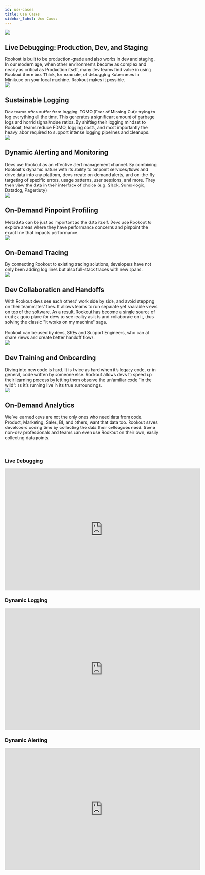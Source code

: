 ```yaml
---
id: use-cases
title: Use Cases
sidebar_label: Use Cases
---
```


<div class="use-cases-container">
    <div class="use-cases-column">
        <div class="use-cases-item">
            <div class="use-cases-icon">
                <img src="/img/icons/use-cases/looking-glass.png" />
            </div>
            <div class="use-cases-content">
              <h2>Live Debugging: Production, Dev, and Staging</h2>
              Rookout is built to be production-grade and also works in dev and staging. In our modern age, when other environments become as complex and nearly as critical as Production itself, many dev teams find value in using Rookout there too. Think, for example, of debugging Kubernetes in Minikube on your local machine. Rookout makes it possible.
            </div>
        </div>
        <div class="use-cases-item">
            <div class="use-cases-icon">
                <img src="/img/icons/use-cases/file.png" />
            </div>
            <div class="use-cases-content">
              <h2>Sustainable Logging</h2>
              Dev teams often suffer from logging-FOMO (Fear of Missing Out): trying to log everything all the time. This generates a significant amount of garbage logs and horrid signal/noise ratios. By shifting their logging mindset to Rookout, teams reduce FOMO, logging costs, and most importantly the heavy labor required to support intense logging pipelines and cleanups.
            </div>
        </div>
        <div class="use-cases-item">
            <div class="use-cases-icon">
                <img src="/img/icons/use-cases/bell.png" />
            </div>
            <div class="use-cases-content">
              <h2>Dynamic Alerting and Monitoring</h2>
              Devs use Rookout as an effective alert management channel. By combining Rookout's dynamic nature with its ability to pinpoint services/flows and drive data into any platform, devs create on-demand alerts, and on-the-fly targeting of specific errors, usage patterns, user sessions, and more. They then view the data in their interface of choice (e.g. Slack, Sumo-logic, Datadog, Pagerduty)
            </div>
        </div>
        <div class="use-cases-item">
            <div class="use-cases-icon">
                <img src="/img/icons/use-cases/pin.png" />
            </div>
            <div class="use-cases-content">
              <h2>On-Demand Pinpoint Profiling</h2>
              Metadata can be just as important as the data itself. Devs use Rookout to explore areas where they have performance concerns and pinpoint the exact line that impacts performance.
          </div>
        </div>
    </div>
    <div class="use-cases-column">
        <div class="use-cases-item">
            <div class="use-cases-icon">
                <img src="/img/icons/use-cases/looking-glass-2.png" />
            </div>
            <div class="use-cases-content">
              <h2>On-Demand Tracing</h2>
              By connecting Rookout to existing tracing solutions, developers have not only been adding log lines but also full-stack traces with new spans.
            </div>
        </div>
        <div class="use-cases-item">
            <div class="use-cases-icon">
                <img src="/img/icons/use-cases/hands.png" />
            </div>
            <div class="use-cases-content">
              <h2>Dev Collaboration and Handoffs</h2>
              With Rookout devs see each others’ work side by side, and avoid stepping on their teammates’ toes. It allows teams to run separate yet sharable views on top of the software. As a result, Rookout has become a single source of truth; a goto place for devs to see reality as it is and collaborate on it, thus solving the classic "it works on my machine" saga.
              <br /><br />
              Rookout can be used by devs, SREs and Support Engineers, who can all share views and create better handoff flows.            </div>
        </div>
        <div class="use-cases-item">
            <div class="use-cases-icon">
                <img src="/img/icons/use-cases/bug-spin.png" />
            </div>
            <div class="use-cases-content">
              <h2>Dev Training and Onboarding</h2>
              Diving into new code is hard. It is twice as hard when it’s legacy code, or in general, code written by someone else. Rookout allows devs to speed up their learning process by letting them observe the unfamiliar code “in the wild”: as it’s running live in its true surroundings.
          </div>
        </div>
        <div class="use-cases-item">
            <div class="use-cases-icon">
                <img src="/img/icons/use-cases/screen-graph.png" />
            </div>
            <div class="use-cases-content">
              <h2>On-Demand Analytics</h2>
              We’ve learned devs are not the only ones who need data from code. Product, Marketing, Sales, BI, and others, want that data too. Rookout saves developers coding time by collecting the data their colleagues need. Some non-dev professionals and teams can even use Rookout on their own, easily collecting data points.
            </div>
        </div>
    </div>
</div>
<br/><br/>
<div class="use-cases-container">
        <div class="use-cases-item">
            <h3>Live Debugging</h3>
            <iframe src="https://player.vimeo.com/video/373625210?color=af6bd6&title=0&byline=0&portrait=0" width="640" height="400" frameborder="0" allow="autoplay; fullscreen" allowfullscreen></iframe>
            <h3>Dynamic Logging</h3>
            <iframe src="https://player.vimeo.com/video/373624992?color=af6bd6&title=0&byline=0&portrait=0" width="640" height="400" frameborder="0" allow="autoplay; fullscreen" allowfullscreen></iframe>
            <h3>Dynamic Alerting</h3>
            <iframe src="https://player.vimeo.com/video/373624962?color=af6bd6&title=0&byline=0&portrait=0" width="640" height="400" frameborder="0" allow="autoplay; fullscreen" allowfullscreen></iframe>
        </div>
</div>